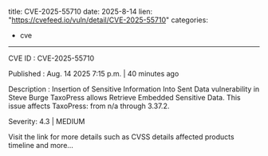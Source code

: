  
title: CVE-2025-55710
date: 2025-8-14
lien: "https://cvefeed.io/vuln/detail/CVE-2025-55710"
categories:
  - cve
---

CVE ID : CVE-2025-55710

Published :  Aug. 14
2025
7:15 p.m. | 40 minutes ago

Description : Insertion of Sensitive Information Into Sent Data vulnerability in Steve Burge TaxoPress allows Retrieve Embedded Sensitive Data. This issue affects TaxoPress: from n/a through 3.37.2.

Severity: 4.3 | MEDIUM

Visit the link for more details
such as CVSS details
affected products
timeline
and more...
